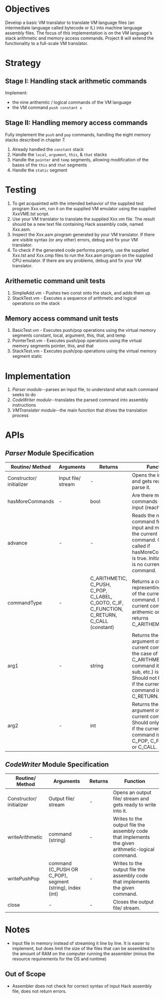 # Objectives

Develop a basic VM translator to translate VM language files (an intermediate language called bytecode or IL) into machine language assembly files. The focus of *this* implementation is on the VM language's stack arithmetic and memory access commands. Project 8 will extend the functionality to a full-scale VM translator.

# Strategy

## Stage I: Handling stack arithmetic commands
Implement:
- the nine arithemtic / logical commands of the VM language
- the VM command `push constant x`
## Stage II: Handling memory access commands
Fully implement the `push` and `pop` commands, handling the eight memory stacks described in chapter 7.
1. Already handled the `constant` stack
2. Handle the `local`, `argument`, `this`, & `that` stacks
3. Handle the `pointer` and `temp` segments, allowing modification of the bases of the `this` and `that` segments
4. Handle the `static` segment

# Testing
1. To get acquainted with the intended behavior of the supplied test program Xxx.vm, run it on the supplied VM emulator using the supplied XxxVME.tst script.
2. Use your VM translator to translate the supplied Xxx.vm file. The result should be a new text file containing Hack assembly code, named Xxx.asm.
3. Inspect the Xxx.asm program generated by your VM translator. If there are visible syntax (or any other) errors, debug and fix your VM translator.
4. To check if the generated code performs properly, use the supplied Xxx.tst and Xxx.cmp files to run the Xxx.asm program on the supplied CPU emulator. If there are any problems, debug and fix your VM translator.
## Arithemetic command unit tests
1. SimpleAdd.vm - Pushes two const onto the stack, and adds them up
2. StackTest.vm - Executes a sequence of arithmetic and logical operations on the stack
## Memory access command unit tests
1. BasicTest.vm - Executes push/pop operations using the virtual memory segments constant, local, argument, this, that, and temp
2. PointerTest.vm - Executes push/pop operations using the virtual memory segments pointer, this, and that
3. StackTest.vm - Executes push/pop operations using the virtual memory segment static

# Implementation

1. _Parser module_--parses an input file, to understand what each command seeks to do
2. _CodeWriter module_--translates the parsed command into assembly instructions
3. _VMTranslater module_--the main function that drives the translation process

# APIs

## _Parser_ Module Specification

| Routine/ Method          | Arguments          | Returns                         | Function                                                                                                                                                 |
| ------------------------ | ------------------ | ------------------------------- | -------------------------------------------------------------------------------------------------------------------------------------------------------- |
| Constructor/ initializer | Input file/ stream | -                               | Opens the input file and gets ready to parse it.                                                                                                         |
| hasMoreCommands          | -                  | bool                            | Are there more commands in the input (reached EOF)?                                                                                                      |
| advance                  | -                  | -                               | Reads the next command from the input and makes it the current command. Only called if hasMoreCommands() is true. Initially there is no current command. |
| commandType | - | C_ARITHMETIC, C_PUSH, C_POP, C_LABEL, C_GOTO, C_IF, C_FUNCTION, C_RETURN, C_CALL (constant) | Returns a constant representing the type of the current command. If the current command is arithemic or logical, returns C_ARITHEMTIC. |
| arg1 | - | string | Returns the first argument of the current command. In the case of C_ARITHMETIC, the command itself (add, sub, etc.) is returned. Should not be called if the current command is C_RETURN. |
| arg2 | - | int | Returns the second argument of the current command. Should only be called if the current command is C_PUSH, C_POP, C_FUNCTION or C_CALL. |

## _CodeWriter_ Module Specification

| Routine/ Method | Arguments         | Returns | Function                                       |
| --------------- | ----------------- | ------- | ---------------------------------------------- |
| Constructor/ initializer | Output file/ stream | - | Opens an output file/ stream and gets ready to write into it. |
| writeArithmetic | command (string) | - | Writes to the output file the assembly code that implements the given arithmetic-logical command. |
| writePushPop | command (C_PUSH OR C_POP), segment (string), index (int) | - | Writes to the output file the assembly code that implements the given command. |
| close | - | - | Closes the output file/ stream. |

# Notes
- Input file in memory instead of streaming it line by line. It is easier to implement, but does limit the size of the files that can be assembled to the amount of RAM on the computer running the assembler (minus the resource requirements for the OS and runtime)

## Out of Scope
- Assembler does not check for correct syntax of input Hack assembly file, does not return errors.